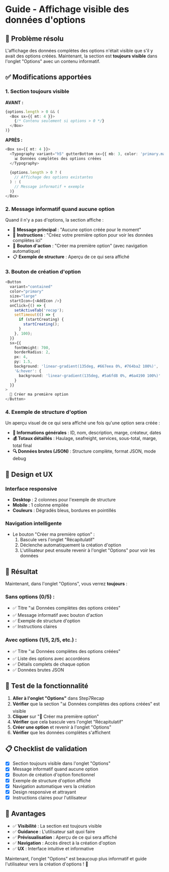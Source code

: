 # Guide - Affichage visible des données d'options

## 🎯 Problème résolu

L'affichage des données complètes des options n'était visible que s'il y avait des options créées. Maintenant, la section est **toujours visible** dans l'onglet "Options" avec un contenu informatif.

## ✅ Modifications apportées

### **1. Section toujours visible**

**AVANT :**
```typescript
{options.length > 0 && (
  <Box sx={{ mt: 4 }}>
    {/* Contenu seulement si options > 0 */}
  </Box>
)}
```

**APRÈS :**
```typescript
<Box sx={{ mt: 4 }}>
  <Typography variant="h5" gutterBottom sx={{ mb: 3, color: 'primary.main', fontWeight: 600 }}>
    📊 Données complètes des options créées
  </Typography>
  
  {options.length > 0 ? (
    // Affichage des options existantes
  ) : (
    // Message informatif + exemple
  )}
</Box>
```

### **2. Message informatif quand aucune option**

Quand il n'y a pas d'options, la section affiche :

- 🚀 **Message principal** : "Aucune option créée pour le moment"
- 📝 **Instructions** : "Créez votre première option pour voir les données complètes ici"
- 🎯 **Bouton d'action** : "Créer ma première option" (avec navigation automatique)
- 📋 **Exemple de structure** : Aperçu de ce qui sera affiché

### **3. Bouton de création d'option**

```typescript
<Button 
  variant="contained" 
  color="primary" 
  size="large"
  startIcon={<AddIcon />}
  onClick={() => {
    setActiveTab('recap');
    setTimeout(() => {
      if (startCreating) {
        startCreating();
      }
    }, 100);
  }}
  sx={{ 
    fontWeight: 700, 
    borderRadius: 2, 
    px: 4, 
    py: 1.5,
    background: 'linear-gradient(135deg, #667eea 0%, #764ba2 100%)',
    '&:hover': {
      background: 'linear-gradient(135deg, #5a6fd8 0%, #6a4190 100%)'
    }
  }}
>
  🚀 Créer ma première option
</Button>
```

### **4. Exemple de structure d'option**

Un aperçu visuel de ce qui sera affiché une fois qu'une option sera créée :

- **📝 Informations générales** : ID, nom, description, marge, créateur, dates
- **💰 Totaux détaillés** : Haulage, seafreight, services, sous-total, marge, total final
- **🔍 Données brutes (JSON)** : Structure complète, format JSON, mode debug

## 🎨 Design et UX

### **Interface responsive**
- **Desktop** : 2 colonnes pour l'exemple de structure
- **Mobile** : 1 colonne empilée
- **Couleurs** : Dégradés bleus, bordures en pointillés

### **Navigation intelligente**
- Le bouton "Créer ma première option" :
  1. Bascule vers l'onglet "Récapitulatif"
  2. Déclenche automatiquement la création d'option
  3. L'utilisateur peut ensuite revenir à l'onglet "Options" pour voir les données

## 🚀 Résultat

Maintenant, dans l'onglet "Options", vous verrez **toujours** :

### **Sans options (0/5) :**
- ✅ Titre "📊 Données complètes des options créées"
- ✅ Message informatif avec bouton d'action
- ✅ Exemple de structure d'option
- ✅ Instructions claires

### **Avec options (1/5, 2/5, etc.) :**
- ✅ Titre "📊 Données complètes des options créées"
- ✅ Liste des options avec accordéons
- ✅ Détails complets de chaque option
- ✅ Données brutes JSON

## 🧪 Test de la fonctionnalité

1. **Aller à l'onglet "Options"** dans Step7Recap
2. **Vérifier** que la section "📊 Données complètes des options créées" est visible
3. **Cliquer** sur "🚀 Créer ma première option"
4. **Vérifier** que cela bascule vers l'onglet "Récapitulatif"
5. **Créer une option** et revenir à l'onglet "Options"
6. **Vérifier** que les données complètes s'affichent

## 📋 Checklist de validation

- [x] Section toujours visible dans l'onglet "Options"
- [x] Message informatif quand aucune option
- [x] Bouton de création d'option fonctionnel
- [x] Exemple de structure d'option affiché
- [x] Navigation automatique vers la création
- [x] Design responsive et attrayant
- [x] Instructions claires pour l'utilisateur

## 🎯 Avantages

- ✅ **Visibilité** : La section est toujours visible
- ✅ **Guidance** : L'utilisateur sait quoi faire
- ✅ **Prévisualisation** : Aperçu de ce qui sera affiché
- ✅ **Navigation** : Accès direct à la création d'option
- ✅ **UX** : Interface intuitive et informative

Maintenant, l'onglet "Options" est beaucoup plus informatif et guide l'utilisateur vers la création d'options ! 🎉
